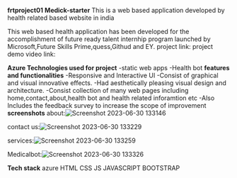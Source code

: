 **frtproject01**
**Medick-starter**
This is a web based application developed by health related based website in india

This web based health application has been developed for the accomplishment of future ready talent internhip program launched by Microsoft,Future Skills Prime,quess,Githud and EY.
project link:
project demo video link:

**Azure Technologies used for project**
-static web apps
-Health bot
**features and functionalities**
-Responsive and Interactive UI -Consist of graphical and visual innovative effects. -Had aesthetically pleasing visual design and architecture. -Consist collection of many web pages including home,contact,about,health bot and health related inforamtion etc -Also Includes the feedback survey to increase the scope of improvement
**screenshots**
about:![Screenshot 2023-06-30 133146](https://github.com/GunaSekharRavupalli/gunasekharfrtproject001/assets/111333435/06fd9d24-ef43-41af-991f-f2b1c488840d)

contact us:![Screenshot 2023-06-30 133229](https://github.com/GunaSekharRavupalli/gunasekharfrtproject001/assets/111333435/28cf6359-a494-4a82-ba93-eacea6186d24)

services:![Screenshot 2023-06-30 133259](https://github.com/GunaSekharRavupalli/gunasekharfrtproject001/assets/111333435/38bb83e9-6876-4291-ae8d-47799ca9f615)

Medicalbot:![Screenshot 2023-06-30 133326](https://github.com/GunaSekharRavupalli/gunasekharfrtproject001/assets/111333435/39556e04-155b-427a-878d-ffaf05b21393)

**Tech stack**
azure
HTML
CSS
JS
JAVASCRIPT
BOOTSTRAP
